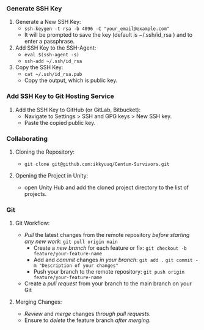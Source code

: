 ### Generate SSH Key

1. Generate a New SSH Key:
   - `ssh-keygen -t rsa -b 4096 -C "your_email@example.com"`
   - It will be prompted to save the key (default is  ~/.ssh/id_rsa ) and to enter a passphrase.
2. Add SSH Key to the SSH-Agent:
   - `eval $(ssh-agent -s)`
   - `ssh-add ~/.ssh/id_rsa`
3. Copy the SSH Key:
   - `cat ~/.ssh/id_rsa.pub`
   - Copy the output, which is public key.

### Add SSH Key to Git Hosting Service

1. Add the SSH Key to GitHub (or GitLab, Bitbucket):
   - Navigate to Settings > SSH and GPG keys > New SSH key.
   - Paste the copied public key.

### Collaborating

1. Cloning the Repository:
   - `git clone git@github.com:ikkyuuq/Centum-Survivors.git`
   
2. Opening the Project in Unity:
   - open Unity Hub and add the cloned project directory to the list of projects.
  
### Git

1. Git Workflow:
   - *Pull* the latest changes from the remote repository *before starting any new work*:
			`git pull origin main`
	 - Create a *new branch* for each feature or fix:
      `git checkout -b feature/your-feature-name`
	 - Add and *commit* changes *in your branch*:
      `git add .`
      `git commit -m "Description of your changes"`
	 - Push your branch to the remote repository:
      `git push origin feature/your-feature-name`
   - Create a *pull request* from your branch to the main branch on your Git
     
2. Merging Changes:
   - *Review* and *merge* changes *through pull requests.*
   - Ensure to *delete* the feature branch *after merging.*
